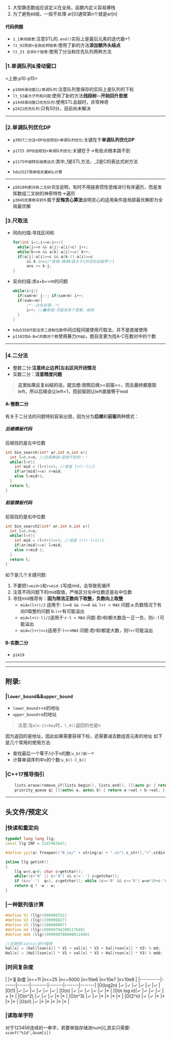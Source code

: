 1. 大型静态数组应该定义在全局，函数内定义容易爆栈
2. 为了避免纠结，一般不处理 ar[0]通常第n个就是ar[n]

#### 代码例题
- `1_1单向链表`:注意STL的`.end()`实际上是最后元素的迭代器+1
- `lt_92局部+全部反转链表`:使用了新的方法**添加额外头结点**
- `lt_23 合并k个链表`:使用了分治和优先队列两种方法

### |1.单调队列&滑动窗口
<上册:p10-p15>
- `p1886滑动窗口/单调队列`:注意队列里保存的实际上是队列的下标
- `lt_53最大子列和问题`:使用了新的方法**线段树--开始回升思想**
- `p1440滑动窗口优先队列`:使用STL会超时，非常神奇
- `p2422优先队列`:只有50分，目前尚未解决
---

### |2.单调队列优化DP
- `p3957二分法+DP动态规划+单调队列优化`:关键在于**单调队列优化DP**
- `p1725 DP动态规划+单调队列优化`:关键在于->有些点根本跳不到

- `p1175中缀转后缀表达式`:其中_1是STL方法，_2是C的表达式树方法
- `hdu2527简单哈夫曼WSL计算`
---

- `p5018判断对称二叉树`:B法说明，有时不用链表惯性思维进行有序遍历，而是发挥数组二叉树的神奇特性->遍历
- `p3045优惠劵买奶牛`属于**反悔贪心算法**说明贪心的适用条件是局部最优解即为全局最优解

### |3.尺取法
- 同向扫描:寻找区间和
  ```cpp
  for(int i=1;i<=n;i++){
    while(j<=n && a[j]-a[i]<c) j++;
    while(k<=n && a[k]-a[i]<=c) k++;
    if(a[j]-a[i]==c && a[k-1]-a[i]==c
        && k-1>=1/*易错:确保k是大于1的否则会越界*/)
        ans += k-j;
  }
  ```
- 反向扫描:求a+b==m的问题
  ```cpp
  while(i<j){
    if(sum>m) j--; if(sum<m) i++;
    if(sum==m){
        /*--此处处理--*/
        i++; //🟠易错:可能有多个答案，继续
    }
  }
  ```
- `hdu5358尺取法求二进制位数`中间过程间接使用尺取法，并不是直接使用
- `p1102找A-B=C的数对个数`使用暴力map，题目变更为找A-C在数对中的个数
---

### |4.二分法
- 整数二分:**注意终止边界|左右区间开闭情况**
- 实数二分：**注意精度问题**

> **这里如果反复纠结的话，就去想:按照后续>=前驱<=，而且最终都是取left，所以后续会让left+1，而前驱则让left直接等于mid**

#### A-整数二分
有关于二分法的问题特别容易出错，因为分为**后继**和**前驱**两种模式：
##### 后继模板代码
后继找的是左中位数
```cpp
int bin_search(int* ar,int n,int x){
  int l=0,r=n; //这里确保r是取不到的！！
  while(l<r){
    int mid = (l+r)>>1; //或者 l+(r-l)/2
    if(ar[mid]>=x) r=mid;
    else l=mid+1;
  }
  return l;
}
```
##### 前驱模板代码
前驱找的是右中位数
```cpp
int bin_search2(int* ar,int n,int x){
  int l=0,r=n;
  while(l<r){
    int mid = (l+r+1)>>1; //或者 l+(r-l+1)/2
    if(ar[mid]<=x) l=mid;
    else r=mid-1;
  }
  return l;
}
```
如下是几个关键问题:
1. 不要把`l=mid+1`和`r=mid-1`写成mid，会导致死循环
2. 注意不同问题下的mid取值，严格区分左中位数还是右中位数
3. 寻找mid推荐有：**因为除法正数向下取整，负数向上取整**
   - `mid=(l+r)/2` 适用于: `l>=0 && r>=0 && l+r < MAX`
                  问题:a.负数情况下有向0取整的问题 b.`l+r`有可能溢出
   - `mid=l+(r-l)/2`适用于:`r-l < MAX`
                  问题:若r和l都大数且一正一负，则`r-l`可能溢出
   - `mid=(l+r)>>1`适用于:`l+r<MAX`
                  问题:若r和l都是大数，则`l+r`可能溢出

#### B-实数二分

- `p1419`

---

---

## 附录:

### |`lower_bound`&&`upper_bound`
- `lower_bound`>=x的地址
- `upper_bound`>x的地址
> 注意:当`a[n-1]<key`时，`l_d()`返回的也是n

因为返回的是地址，因此如果需要获得下标，还需要减去数组首元素的地址
如下是几个常用的使用方法:
- 查找最后一个等于/小于x的数:`u_b()前一个`
- 计算单调序列中x的个数:`u_b()-l_b()`
  
### |C++17推导指引
```cpp
    lists.erase(remove_if(lists.begin(), lists.end(), [](auto p) { return !p; }), lists.end());
    priority_queue q{ [](auto& a, auto& b) { return a->val > b->val; }, lists };
```


---

## 头文件/预定义

### |快读和重定向
```cpp
typedef long long llg;
const llg INF = 2147483647;

#define yyj(a) freopen(("0_in/" + string(a) + ".in").c_str(),"r",stdin),freopen(("0_out/" + string(a) + ".out").c_str(),"w",stdout)

inline llg getint()
{
    llg w=0,q=0; char c=getchar();
    while((c<'0' || c>'9') && c!='-') c=getchar();
    if (c=='-')  q=1, c=getchar(); while (c>='0' && c<='9') w=w*10+c-'0', c=getchar();
    return q ? -w : w;
}

```

### |一种散列值计算
```cpp
#define V1 (llg)(999999751) 
#define V2 (llg)(299999827) 
#define V3 (llg)(100000007)
#define md (llg)(89999794200117649)
#define mdd (llg)(999999786000011449)

//这里把lson[x]进行替换
hal[x] = (hal[lson[x]] * V1 + val[x] * V2 + hal[rson[x]] * V3) % md;
Hal[x] = (Hal[lson[x]] * V1 + val[x] * V2 + Hal[rson[x]] * V3) % mdd;
```

### |时间复杂度
|       |×复杂度    |n<=11 |n<=25 |n<=5000 |n<10e6 |n<10e7 |n>10e8 |
|----------|------|------|--------|-------|-------|-------|
|O(log2n)  |✓     |✓     |✓       |✓      |✓      |✓      |
|O(1)      |✓     |✓     |✓       |✓      |✓      |✓      |
|O(n)      |✓     |✓     |✓       |✓      |✓      |×      |
|O(n log n)|✓     |✓     |✓       |✓      |×      |×      |
|O(n^2)    |✓     |✓     |✓      |×      |×      |
|O(n^3)    |✓     |✓     |×       |×      |×      |×      |
|O(2^n)    |✓     |✓     |×       |×      |×      |×      |
|O(n!)     |✓     |×     |×       |×      |×      |×      |

### |读取单字符
对于123456连续的一串字，若要单独存储进num[i],其实只需要:
`scanf("%1d",&num[i])`